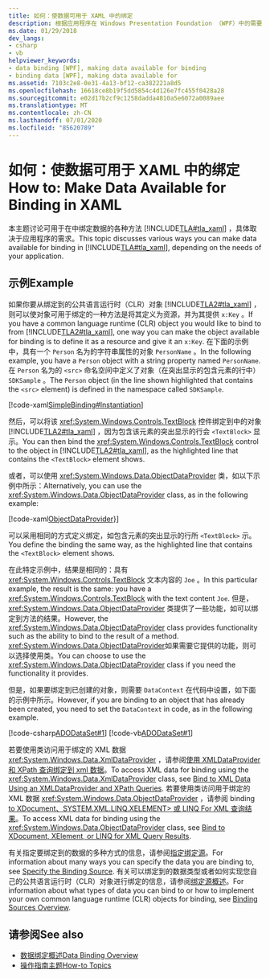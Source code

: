```yaml
---
title: 如何：使数据可用于 XAML 中的绑定
description: 根据应用程序在 Windows Presentation Foundation （WPF）中的需要，发现可使数据可用的各种方式。
ms.date: 01/29/2018
dev_langs:
- csharp
- vb
helpviewer_keywords:
- data binding [WPF], making data available for binding
- binding data [WPF], making data available for
ms.assetid: 7103c2e8-0e31-4a13-bf12-ca382221a8d5
ms.openlocfilehash: 16618ce8b19f5dd5854c4d126e7fc455f0428a28
ms.sourcegitcommit: e02d17b2cf9c1258dadda4810a5e6072a0089aee
ms.translationtype: MT
ms.contentlocale: zh-CN
ms.lasthandoff: 07/01/2020
ms.locfileid: "85620789"
---
```

# <a name="how-to-make-data-available-for-binding-in-xaml"></a><span data-ttu-id="2eda9-103">如何：使数据可用于 XAML 中的绑定</span><span class="sxs-lookup"><span data-stu-id="2eda9-103">How to: Make Data Available for Binding in XAML</span></span>
<span data-ttu-id="2eda9-104">本主题讨论可用于在中绑定数据的各种方法 [!INCLUDE[TLA#tla_xaml](../../../../includes/tlasharptla-xaml-md.md)] ，具体取决于应用程序的需求。</span><span class="sxs-lookup"><span data-stu-id="2eda9-104">This topic discusses various ways you can make data available for binding in [!INCLUDE[TLA#tla_xaml](../../../../includes/tlasharptla-xaml-md.md)], depending on the needs of your application.</span></span>  
  
## <a name="example"></a><span data-ttu-id="2eda9-105">示例</span><span class="sxs-lookup"><span data-stu-id="2eda9-105">Example</span></span>  
 <span data-ttu-id="2eda9-106">如果你要从绑定到的公共语言运行时（CLR）对象 [!INCLUDE[TLA2#tla_xaml](../../../../includes/tla2sharptla-xaml-md.md)] ，则可以使对象可用于绑定的一种方法是将其定义为资源，并为其提供 `x:Key` 。</span><span class="sxs-lookup"><span data-stu-id="2eda9-106">If you have a common language runtime (CLR) object you would like to bind to from [!INCLUDE[TLA2#tla_xaml](../../../../includes/tla2sharptla-xaml-md.md)], one way you can make the object available for binding is to define it as a resource and give it an `x:Key`.</span></span> <span data-ttu-id="2eda9-107">在下面的示例中，具有一个 `Person` 名为的字符串属性的对象 `PersonName` 。</span><span class="sxs-lookup"><span data-stu-id="2eda9-107">In the following example, you have a `Person` object with a string property named `PersonName`.</span></span> <span data-ttu-id="2eda9-108">在 `Person` 名为的 `<src>` 命名空间中定义了对象（在突出显示的包含元素的行中） `SDKSample` 。</span><span class="sxs-lookup"><span data-stu-id="2eda9-108">The `Person` object (in the line shown highlighted that contains the `<src>` element) is defined in the namespace called `SDKSample`.</span></span>  
  
 [!code-xaml[SimpleBinding#Instantiation](~/samples/snippets/csharp/VS_Snippets_Wpf/SimpleBinding/CSharp/Page1.xaml?highlight=9,37)]  
  
 <span data-ttu-id="2eda9-109">然后，可以将该 <xref:System.Windows.Controls.TextBlock> 控件绑定到中的对象 [!INCLUDE[TLA2#tla_xaml](../../../../includes/tla2sharptla-xaml-md.md)] ，因为包含该元素的突出显示的行会 `<TextBlock>` 显示。</span><span class="sxs-lookup"><span data-stu-id="2eda9-109">You can then bind the <xref:System.Windows.Controls.TextBlock> control to the object in [!INCLUDE[TLA2#tla_xaml](../../../../includes/tla2sharptla-xaml-md.md)], as the highlighted line that contains the `<TextBlock>` element shows.</span></span>
  
 <span data-ttu-id="2eda9-110">或者，可以使用 <xref:System.Windows.Data.ObjectDataProvider> 类，如以下示例中所示：</span><span class="sxs-lookup"><span data-stu-id="2eda9-110">Alternatively, you can use the <xref:System.Windows.Data.ObjectDataProvider> class, as in the following example:</span></span>  
  
 [!code-xaml[ObjectDataProvider}](~/samples/snippets/visualbasic/VS_Snippets_Wpf/SimpleBinding/VisualBasic/Page1.xaml?highlight=10-14,42)]  
  
 <span data-ttu-id="2eda9-111">可以采用相同的方式定义绑定，如包含元素的突出显示的行所 `<TextBlock>` 示。</span><span class="sxs-lookup"><span data-stu-id="2eda9-111">You define the binding the same way, as the highlighted line that contains the `<TextBlock>` element shows.</span></span>  
  
 <span data-ttu-id="2eda9-112">在此特定示例中，结果是相同的：具有 <xref:System.Windows.Controls.TextBlock> 文本内容的 `Joe` 。</span><span class="sxs-lookup"><span data-stu-id="2eda9-112">In this particular example, the result is the same: you have a <xref:System.Windows.Controls.TextBlock> with the text content `Joe`.</span></span> <span data-ttu-id="2eda9-113">但是， <xref:System.Windows.Data.ObjectDataProvider> 类提供了一些功能，如可以绑定到方法的结果。</span><span class="sxs-lookup"><span data-stu-id="2eda9-113">However, the <xref:System.Windows.Data.ObjectDataProvider> class provides functionality such as the ability to bind to the result of a method.</span></span> <span data-ttu-id="2eda9-114"><xref:System.Windows.Data.ObjectDataProvider>如果需要它提供的功能，则可以选择使用类。</span><span class="sxs-lookup"><span data-stu-id="2eda9-114">You can choose to use the <xref:System.Windows.Data.ObjectDataProvider> class if you need the functionality it provides.</span></span>  
  
 <span data-ttu-id="2eda9-115">但是，如果要绑定到已创建的对象，则需要 `DataContext` 在代码中设置，如下面的示例中所示。</span><span class="sxs-lookup"><span data-stu-id="2eda9-115">However, if you are binding to an object that has already been created, you need to set the `DataContext` in code, as in the following example.</span></span>  
  
 [!code-csharp[ADODataSet#1](~/samples/snippets/csharp/VS_Snippets_Wpf/ADODataSet/CSharp/Window1.xaml.cs#1)]
 [!code-vb[ADODataSet#1](~/samples/snippets/visualbasic/VS_Snippets_Wpf/ADODataSet/VisualBasic/Window1.xaml.vb#1)]  
  
 <span data-ttu-id="2eda9-116">若要使用类访问用于绑定的 XML 数据 <xref:System.Windows.Data.XmlDataProvider> ，请参阅[使用 XMLDataProvider 和 XPath 查询绑定到 xml 数据](how-to-bind-to-xml-data-using-an-xmldataprovider-and-xpath-queries.md)。</span><span class="sxs-lookup"><span data-stu-id="2eda9-116">To access XML data for binding using the <xref:System.Windows.Data.XmlDataProvider> class, see [Bind to XML Data Using an XMLDataProvider and XPath Queries](how-to-bind-to-xml-data-using-an-xmldataprovider-and-xpath-queries.md).</span></span> <span data-ttu-id="2eda9-117">若要使用类访问用于绑定的 XML 数据 <xref:System.Windows.Data.ObjectDataProvider> ，请参阅 binding [to XDocument、SYSTEM.XML.LINQ.XELEMENT> 或 LINQ For XML 查询结果](how-to-bind-to-xdocument-xelement-or-linq-for-xml-query-results.md)。</span><span class="sxs-lookup"><span data-stu-id="2eda9-117">To access XML data for binding using the <xref:System.Windows.Data.ObjectDataProvider> class, see [Bind to XDocument, XElement, or LINQ for XML Query Results](how-to-bind-to-xdocument-xelement-or-linq-for-xml-query-results.md).</span></span>  
  
 <span data-ttu-id="2eda9-118">有关指定要绑定到的数据的多种方式的信息，请参阅[指定绑定源](how-to-specify-the-binding-source.md)。</span><span class="sxs-lookup"><span data-stu-id="2eda9-118">For information about many ways you can specify the data you are binding to, see [Specify the Binding Source](how-to-specify-the-binding-source.md).</span></span> <span data-ttu-id="2eda9-119">有关可以绑定到的数据类型或者如何实现您自己的公共语言运行时（CLR）对象进行绑定的信息，请参阅[绑定源概述](binding-sources-overview.md)。</span><span class="sxs-lookup"><span data-stu-id="2eda9-119">For information about what types of data you can bind to or how to implement your own common language runtime (CLR) objects for binding, see [Binding Sources Overview](binding-sources-overview.md).</span></span>  
  
## <a name="see-also"></a><span data-ttu-id="2eda9-120">请参阅</span><span class="sxs-lookup"><span data-stu-id="2eda9-120">See also</span></span>

- [<span data-ttu-id="2eda9-121">数据绑定概述</span><span class="sxs-lookup"><span data-stu-id="2eda9-121">Data Binding Overview</span></span>](../../../desktop-wpf/data/data-binding-overview.md)
- [<span data-ttu-id="2eda9-122">操作指南主题</span><span class="sxs-lookup"><span data-stu-id="2eda9-122">How-to Topics</span></span>](data-binding-how-to-topics.md)
